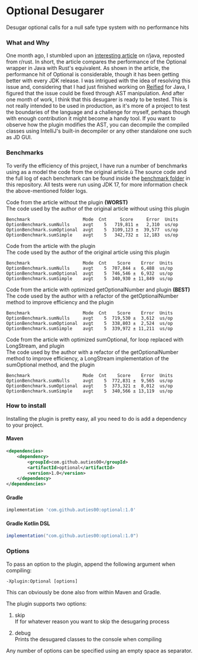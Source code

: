 # Optional Desugarer
Desugar optional calls for a null safe type system with no performance hits

### What and Why
One month ago, I stumbled upon an [interesting article](https://www.reddit.com/r/rust/comments/q99eqe/rust_option_30x_more_efficient_to_return_than/) on r/java, reposted from r/rust.
In short, the article compares the performance of the Optional wrapper in Java with Rust's equivalent. As shown in the article, the performance hit of Optional is considerable, though
it has been getting better with every JDK release. I was intrigued with the idea of resolving this issue and, considering that I had just finished working on [Reified](https://github.com/Auties00/reified) for Java,
I figured that the issue could be fixed through AST manipulation. And after one month of work, I think that this desugarer is ready to be tested. This is not really intended to be used in production,
as it's more of a project to test the boundaries of the language and a challenge for myself, perhaps though with enough contribution it might become a handy tool. 
If you want to observe how the plugin modifies the AST, you can decompile the compiled classes using IntelliJ's built-in decompiler or any other standalone one such as JD GUI.

### Benchmarks
To verify the efficiency of this project, I have run a number of benchmarks using as a model the code from the original article.ù
The source code and the full log of each benchmark can be found inside the [benchmark folder](https://github.com/Auties00/OptionalDesugarer/tree/master/benchmarks) in this repository.
All tests were run using JDK 17, for more information check the above-mentioned folder logs.

Code from the article without the plugin __(WORST)__ \
The code used by the author of the original article without using this plugin
```
Benchmark                    Mode  Cnt     Score     Error  Units
OptionBenchmark.sumNulls     avgt    5   719,811 ±   2,310  us/op
OptionBenchmark.sumOptional  avgt    5  3109,123 ±  39,577  us/op
OptionBenchmark.sumSimple    avgt    5   342,732 ±  12,183  us/op
```

Code from the article with the plugin \
The code used by the author of the original article using this plugin
```
Benchmark                    Mode  Cnt    Score    Error  Units
OptionBenchmark.sumNulls     avgt    5  707,844 ±  6,488  us/op
OptionBenchmark.sumOptional  avgt    5  746,546 ±  6,932  us/op
OptionBenchmark.sumSimple    avgt    5  340,930 ± 11,849  us/op
```

Code from the article with optimized getOptionalNumber and plugin __(BEST)__ \
The code used by the author with a refactor of the getOptionalNumber method to improve efficiency and the plugin
```
Benchmark                    Mode  Cnt    Score    Error  Units
OptionBenchmark.sumNulls     avgt    5  719,530 ±  3,612  us/op
OptionBenchmark.sumOptional  avgt    5  338,803 ±  2,524  us/op
OptionBenchmark.sumSimple    avgt    5  339,972 ± 11,211  us/op
```

Code from the article with optimized sumOptional, for loop replaced with LongStream, and plugin \
The code used by the author with a refactor of the getOptionalNumber method to improve efficiency, a LongStream implementation of the sumOptional method, and the plugin
```
Benchmark                    Mode  Cnt    Score    Error  Units
OptionBenchmark.sumNulls     avgt    5  772,831 ±  9,565  us/op
OptionBenchmark.sumOptional  avgt    5  373,321 ±  8,012  us/op
OptionBenchmark.sumSimple    avgt    5  340,566 ± 13,119  us/op
```

### How to install
Installing the plugin is pretty easy, all you need to do is add a dependency to your project.

#### Maven
```xml
<dependencies>
    <dependency>
        <groupId>com.github.auties00</groupId>
        <artifactId>optional</artifactId>
        <version>1.0</version>
    </dependency>
</dependencies>
```

#### Gradle
```groovy
implementation 'com.github.auties00:optional:1.0'
```

#### Gradle Kotlin DSL
```groovy
implementation("com.github.auties00:optional:1.0")
```

### Options
To pass an option to the plugin, append the following argument when compiling:
```
-Xplugin:Optional [options]
```

This can obviously be done also from within Maven and Gradle.

The plugin supports two options:
1. skip\
   If for whatever reason you want to skip the desugaring process

2. debug\
   Prints the desugared classes to the console when compiling

Any number of options can be specified using an empty space as separator.
